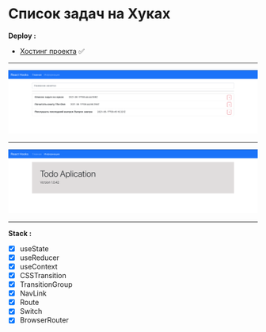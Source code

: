 # Список задач на Хуках

**Deploy :**

- [Хостинг проекта](https://react-hooks-4e7e6.web.app/) :white_check_mark:

---

![screen1](screen1.png)

---

![screen2](screen2.png)

---

**Stack :**

- [x] useState
- [x] useReducer
- [x] useContext
- [x] CSSTransition
- [x] TransitionGroup
- [x] NavLink
- [x] Route
- [x] Switch
- [x] BrowserRouter
